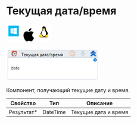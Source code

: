 # Текущая дата/время

![](<../../../../.gitbook/assets/image (100) (1) (1) (1) (1) (1) (24).png>)

![](<../../../../.gitbook/assets/image (444).png>)

Компонент, получающий текущие дату и время.

| Свойство    | Тип      | Описание             |
| ----------- | -------- | -------------------- |
| Результат\* | DateTime | Текущие дата и время |
